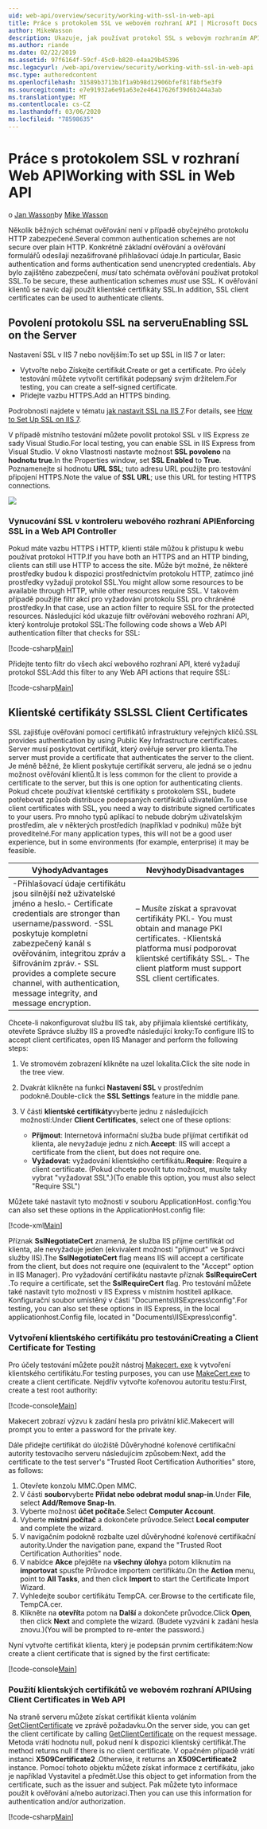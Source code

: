 ```yaml
---
uid: web-api/overview/security/working-with-ssl-in-web-api
title: Práce s protokolem SSL ve webovém rozhraní API | Microsoft Docs
author: MikeWasson
description: Ukazuje, jak používat protokol SSL s webovým rozhraním API ASP.NET, včetně použití klientských certifikátů SSL.
ms.author: riande
ms.date: 02/22/2019
ms.assetid: 97f6164f-59cf-45c0-b820-e4aa29b45396
msc.legacyurl: /web-api/overview/security/working-with-ssl-in-web-api
msc.type: authoredcontent
ms.openlocfilehash: 31589b3713b1f1a9b98d12906bfef81f8bf5e3f9
ms.sourcegitcommit: e7e91932a6e91a63e2e46417626f39d6b244a3ab
ms.translationtype: MT
ms.contentlocale: cs-CZ
ms.lasthandoff: 03/06/2020
ms.locfileid: "78598635"
---
```

# <a name="working-with-ssl-in-web-api"></a><span data-ttu-id="2f23d-103">Práce s protokolem SSL v rozhraní Web API</span><span class="sxs-lookup"><span data-stu-id="2f23d-103">Working with SSL in Web API</span></span>

<span data-ttu-id="2f23d-104">o [Jan Wasson](https://github.com/MikeWasson)</span><span class="sxs-lookup"><span data-stu-id="2f23d-104">by [Mike Wasson](https://github.com/MikeWasson)</span></span>

<span data-ttu-id="2f23d-105">Několik běžných schémat ověřování není v případě obyčejného protokolu HTTP zabezpečené.</span><span class="sxs-lookup"><span data-stu-id="2f23d-105">Several common authentication schemes are not secure over plain HTTP.</span></span> <span data-ttu-id="2f23d-106">Konkrétně základní ověřování a ověřování formulářů odesílají nezašifrované přihlašovací údaje.</span><span class="sxs-lookup"><span data-stu-id="2f23d-106">In particular, Basic authentication and forms authentication send unencrypted credentials.</span></span> <span data-ttu-id="2f23d-107">Aby bylo zajištěno zabezpečení, *musí* tato schémata ověřování používat protokol SSL.</span><span class="sxs-lookup"><span data-stu-id="2f23d-107">To be secure, these authentication schemes *must* use SSL.</span></span> <span data-ttu-id="2f23d-108">K ověřování klientů se navíc dají použít klientské certifikáty SSL.</span><span class="sxs-lookup"><span data-stu-id="2f23d-108">In addition, SSL client certificates can be used to authenticate clients.</span></span>

## <a name="enabling-ssl-on-the-server"></a><span data-ttu-id="2f23d-109">Povolení protokolu SSL na serveru</span><span class="sxs-lookup"><span data-stu-id="2f23d-109">Enabling SSL on the Server</span></span>

<span data-ttu-id="2f23d-110">Nastavení SSL v IIS 7 nebo novějším:</span><span class="sxs-lookup"><span data-stu-id="2f23d-110">To set up SSL in IIS 7 or later:</span></span>

- <span data-ttu-id="2f23d-111">Vytvořte nebo Získejte certifikát.</span><span class="sxs-lookup"><span data-stu-id="2f23d-111">Create or get a certificate.</span></span> <span data-ttu-id="2f23d-112">Pro účely testování můžete vytvořit certifikát podepsaný svým držitelem.</span><span class="sxs-lookup"><span data-stu-id="2f23d-112">For testing, you can create a self-signed certificate.</span></span>
- <span data-ttu-id="2f23d-113">Přidejte vazbu HTTPS.</span><span class="sxs-lookup"><span data-stu-id="2f23d-113">Add an HTTPS binding.</span></span>

<span data-ttu-id="2f23d-114">Podrobnosti najdete v tématu [jak nastavit SSL na IIS 7](https://www.iis.net/learn/manage/configuring-security/how-to-set-up-ssl-on-iis).</span><span class="sxs-lookup"><span data-stu-id="2f23d-114">For details, see [How to Set Up SSL on IIS 7](https://www.iis.net/learn/manage/configuring-security/how-to-set-up-ssl-on-iis).</span></span>

<span data-ttu-id="2f23d-115">V případě místního testování můžete povolit protokol SSL v IIS Express ze sady Visual Studio.</span><span class="sxs-lookup"><span data-stu-id="2f23d-115">For local testing, you can enable SSL in IIS Express from Visual Studio.</span></span> <span data-ttu-id="2f23d-116">V okno Vlastnosti nastavte možnost **SSL povoleno** na **hodnotu true**.</span><span class="sxs-lookup"><span data-stu-id="2f23d-116">In the Properties window, set **SSL Enabled** to **True**.</span></span> <span data-ttu-id="2f23d-117">Poznamenejte si hodnotu **URL SSL**; tuto adresu URL použijte pro testování připojení HTTPS.</span><span class="sxs-lookup"><span data-stu-id="2f23d-117">Note the value of **SSL URL**; use this URL for testing HTTPS connections.</span></span>

![](working-with-ssl-in-web-api/_static/image1.png)

### <a name="enforcing-ssl-in-a-web-api-controller"></a><span data-ttu-id="2f23d-118">Vynucování SSL v kontroleru webového rozhraní API</span><span class="sxs-lookup"><span data-stu-id="2f23d-118">Enforcing SSL in a Web API Controller</span></span>

<span data-ttu-id="2f23d-119">Pokud máte vazbu HTTPS i HTTP, klienti stále můžou k přístupu k webu používat protokol HTTP.</span><span class="sxs-lookup"><span data-stu-id="2f23d-119">If you have both an HTTPS and an HTTP binding, clients can still use HTTP to access the site.</span></span> <span data-ttu-id="2f23d-120">Může být možné, že některé prostředky budou k dispozici prostřednictvím protokolu HTTP, zatímco jiné prostředky vyžadují protokol SSL.</span><span class="sxs-lookup"><span data-stu-id="2f23d-120">You might allow some resources to be available through HTTP, while other resources require SSL.</span></span> <span data-ttu-id="2f23d-121">V takovém případě použijte filtr akcí pro vyžadování protokolu SSL pro chráněné prostředky.</span><span class="sxs-lookup"><span data-stu-id="2f23d-121">In that case, use an action filter to require SSL for the protected resources.</span></span> <span data-ttu-id="2f23d-122">Následující kód ukazuje filtr ověřování webového rozhraní API, který kontroluje protokol SSL:</span><span class="sxs-lookup"><span data-stu-id="2f23d-122">The following code shows a Web API authentication filter that checks for SSL:</span></span>

[!code-csharp[Main](working-with-ssl-in-web-api/samples/sample1.cs)]

<span data-ttu-id="2f23d-123">Přidejte tento filtr do všech akcí webového rozhraní API, které vyžadují protokol SSL:</span><span class="sxs-lookup"><span data-stu-id="2f23d-123">Add this filter to any Web API actions that require SSL:</span></span>

[!code-csharp[Main](working-with-ssl-in-web-api/samples/sample2.cs)]

## <a name="ssl-client-certificates"></a><span data-ttu-id="2f23d-124">Klientské certifikáty SSL</span><span class="sxs-lookup"><span data-stu-id="2f23d-124">SSL Client Certificates</span></span>

<span data-ttu-id="2f23d-125">SSL zajišťuje ověřování pomocí certifikátů infrastruktury veřejných klíčů.</span><span class="sxs-lookup"><span data-stu-id="2f23d-125">SSL provides authentication by using Public Key Infrastructure certificates.</span></span> <span data-ttu-id="2f23d-126">Server musí poskytovat certifikát, který ověřuje server pro klienta.</span><span class="sxs-lookup"><span data-stu-id="2f23d-126">The server must provide a certificate that authenticates the server to the client.</span></span> <span data-ttu-id="2f23d-127">Je méně běžné, že klient poskytuje certifikát serveru, ale jedná se o jednu možnost ověřování klientů.</span><span class="sxs-lookup"><span data-stu-id="2f23d-127">It is less common for the client to provide a certificate to the server, but this is one option for authenticating clients.</span></span> <span data-ttu-id="2f23d-128">Pokud chcete používat klientské certifikáty s protokolem SSL, budete potřebovat způsob distribuce podepsaných certifikátů uživatelům.</span><span class="sxs-lookup"><span data-stu-id="2f23d-128">To use client certificates with SSL, you need a way to distribute signed certificates to your users.</span></span> <span data-ttu-id="2f23d-129">Pro mnoho typů aplikací to nebude dobrým uživatelským prostředím, ale v některých prostředích (například v podniku) může být proveditelné.</span><span class="sxs-lookup"><span data-stu-id="2f23d-129">For many application types, this will not be a good user experience, but in some environments (for example, enterprise) it may be feasible.</span></span>

| <span data-ttu-id="2f23d-130">Výhody</span><span class="sxs-lookup"><span data-stu-id="2f23d-130">Advantages</span></span> | <span data-ttu-id="2f23d-131">Nevýhody</span><span class="sxs-lookup"><span data-stu-id="2f23d-131">Disadvantages</span></span> |
| --- | --- |
| <span data-ttu-id="2f23d-132">-Přihlašovací údaje certifikátu jsou silnější než uživatelské jméno a heslo.</span><span class="sxs-lookup"><span data-stu-id="2f23d-132">- Certificate credentials are stronger than username/password.</span></span> <span data-ttu-id="2f23d-133">-SSL poskytuje kompletní zabezpečený kanál s ověřováním, integritou zpráv a šifrováním zpráv.</span><span class="sxs-lookup"><span data-stu-id="2f23d-133">- SSL provides a complete secure channel, with authentication, message integrity, and message encryption.</span></span> | <span data-ttu-id="2f23d-134">– Musíte získat a spravovat certifikáty PKI.</span><span class="sxs-lookup"><span data-stu-id="2f23d-134">- You must obtain and manage PKI certificates.</span></span> <span data-ttu-id="2f23d-135">-Klientská platforma musí podporovat klientské certifikáty SSL.</span><span class="sxs-lookup"><span data-stu-id="2f23d-135">- The client platform must support SSL client certificates.</span></span> |

<span data-ttu-id="2f23d-136">Chcete-li nakonfigurovat službu IIS tak, aby přijímala klientské certifikáty, otevřete Správce služby IIS a proveďte následující kroky:</span><span class="sxs-lookup"><span data-stu-id="2f23d-136">To configure IIS to accept client certificates, open IIS Manager and perform the following steps:</span></span>

1. <span data-ttu-id="2f23d-137">Ve stromovém zobrazení klikněte na uzel lokalita.</span><span class="sxs-lookup"><span data-stu-id="2f23d-137">Click the site node in the tree view.</span></span>
2. <span data-ttu-id="2f23d-138">Dvakrát klikněte na funkci **Nastavení SSL** v prostředním podokně.</span><span class="sxs-lookup"><span data-stu-id="2f23d-138">Double-click the **SSL Settings** feature in the middle pane.</span></span>
3. <span data-ttu-id="2f23d-139">V části **klientské certifikáty**vyberte jednu z následujících možností:</span><span class="sxs-lookup"><span data-stu-id="2f23d-139">Under **Client Certificates**, select one of these options:</span></span> 

    - <span data-ttu-id="2f23d-140">**Přijmout**: Internetová informační služba bude přijímat certifikát od klienta, ale nevyžaduje jednu z nich.</span><span class="sxs-lookup"><span data-stu-id="2f23d-140">**Accept**: IIS will accept a certificate from the client, but does not require one.</span></span>
    - <span data-ttu-id="2f23d-141">**Vyžadovat**: vyžadování klientského certifikátu.</span><span class="sxs-lookup"><span data-stu-id="2f23d-141">**Require**: Require a client certificate.</span></span> <span data-ttu-id="2f23d-142">(Pokud chcete povolit tuto možnost, musíte taky vybrat "vyžadovat SSL".)</span><span class="sxs-lookup"><span data-stu-id="2f23d-142">(To enable this option, you must also select "Require SSL")</span></span>

<span data-ttu-id="2f23d-143">Můžete také nastavit tyto možnosti v souboru ApplicationHost. config:</span><span class="sxs-lookup"><span data-stu-id="2f23d-143">You can also set these options in the ApplicationHost.config file:</span></span>

[!code-xml[Main](working-with-ssl-in-web-api/samples/sample3.xml)]

<span data-ttu-id="2f23d-144">Příznak **SslNegotiateCert** znamená, že služba IIS přijme certifikát od klienta, ale nevyžaduje jeden (ekvivalent možnosti "přijmout" ve Správci služby IIS).</span><span class="sxs-lookup"><span data-stu-id="2f23d-144">The **SslNegotiateCert** flag means IIS will accept a certificate from the client, but does not require one (equivalent to the "Accept" option in IIS Manager).</span></span> <span data-ttu-id="2f23d-145">Pro vyžadování certifikátu nastavte příznak **SslRequireCert** .</span><span class="sxs-lookup"><span data-stu-id="2f23d-145">To require a certificate, set the **SslRequireCert** flag.</span></span> <span data-ttu-id="2f23d-146">Pro testování můžete také nastavit tyto možnosti v IIS Express v místním hostiteli aplikace. Konfigurační soubor umístěný v části "Documents\IISExpress\config".</span><span class="sxs-lookup"><span data-stu-id="2f23d-146">For testing, you can also set these options in IIS Express, in the local applicationhost.Config file, located in "Documents\IISExpress\config".</span></span>

### <a name="creating-a-client-certificate-for-testing"></a><span data-ttu-id="2f23d-147">Vytvoření klientského certifikátu pro testování</span><span class="sxs-lookup"><span data-stu-id="2f23d-147">Creating a Client Certificate for Testing</span></span>

<span data-ttu-id="2f23d-148">Pro účely testování můžete použít nástroj [Makecert. exe](/windows/desktop/SecCrypto/makecert) k vytvoření klientského certifikátu.</span><span class="sxs-lookup"><span data-stu-id="2f23d-148">For testing purposes, you can use [MakeCert.exe](/windows/desktop/SecCrypto/makecert) to create a client certificate.</span></span> <span data-ttu-id="2f23d-149">Nejdřív vytvořte kořenovou autoritu testu:</span><span class="sxs-lookup"><span data-stu-id="2f23d-149">First, create a test root authority:</span></span>

[!code-console[Main](working-with-ssl-in-web-api/samples/sample4.cmd)]

<span data-ttu-id="2f23d-150">Makecert zobrazí výzvu k zadání hesla pro privátní klíč.</span><span class="sxs-lookup"><span data-stu-id="2f23d-150">Makecert will prompt you to enter a password for the private key.</span></span>

<span data-ttu-id="2f23d-151">Dále přidejte certifikát do úložiště Důvěryhodné kořenové certifikační autority testovacího serveru následujícím způsobem:</span><span class="sxs-lookup"><span data-stu-id="2f23d-151">Next, add the certificate to the test server's "Trusted Root Certification Authorities" store, as follows:</span></span>

1. <span data-ttu-id="2f23d-152">Otevřete konzolu MMC.</span><span class="sxs-lookup"><span data-stu-id="2f23d-152">Open MMC.</span></span>
2. <span data-ttu-id="2f23d-153">V části **soubor**vyberte **Přidat nebo odebrat modul snap-in**.</span><span class="sxs-lookup"><span data-stu-id="2f23d-153">Under **File**, select **Add/Remove Snap-In**.</span></span>
3. <span data-ttu-id="2f23d-154">Vyberte možnost **účet počítače**.</span><span class="sxs-lookup"><span data-stu-id="2f23d-154">Select **Computer Account**.</span></span>
4. <span data-ttu-id="2f23d-155">Vyberte **místní počítač** a dokončete průvodce.</span><span class="sxs-lookup"><span data-stu-id="2f23d-155">Select **Local computer** and complete the wizard.</span></span>
5. <span data-ttu-id="2f23d-156">V navigačním podokně rozbalte uzel důvěryhodné kořenové certifikační autority.</span><span class="sxs-lookup"><span data-stu-id="2f23d-156">Under the navigation pane, expand the "Trusted Root Certification Authorities" node.</span></span>
6. <span data-ttu-id="2f23d-157">V nabídce **Akce** přejděte na **všechny úlohy**a potom kliknutím na **importovat** spusťte Průvodce importem certifikátu.</span><span class="sxs-lookup"><span data-stu-id="2f23d-157">On the **Action** menu, point to **All Tasks**, and then click **Import** to start the Certificate Import Wizard.</span></span>
7. <span data-ttu-id="2f23d-158">Vyhledejte soubor certifikátu TempCA. cer.</span><span class="sxs-lookup"><span data-stu-id="2f23d-158">Browse to the certificate file, TempCA.cer.</span></span>
8. <span data-ttu-id="2f23d-159">Klikněte na **otevřít**a potom na **Další** a dokončete průvodce.</span><span class="sxs-lookup"><span data-stu-id="2f23d-159">Click **Open**, then click **Next** and complete the wizard.</span></span> <span data-ttu-id="2f23d-160">(Budete vyzváni k zadání hesla znovu.)</span><span class="sxs-lookup"><span data-stu-id="2f23d-160">(You will be prompted to re-enter the password.)</span></span>

<span data-ttu-id="2f23d-161">Nyní vytvořte certifikát klienta, který je podepsán prvním certifikátem:</span><span class="sxs-lookup"><span data-stu-id="2f23d-161">Now create a client certificate that is signed by the first certificate:</span></span>

[!code-console[Main](working-with-ssl-in-web-api/samples/sample5.cmd)]

### <a name="using-client-certificates-in-web-api"></a><span data-ttu-id="2f23d-162">Použití klientských certifikátů ve webovém rozhraní API</span><span class="sxs-lookup"><span data-stu-id="2f23d-162">Using Client Certificates in Web API</span></span>

<span data-ttu-id="2f23d-163">Na straně serveru můžete získat certifikát klienta voláním [GetClientCertificate](https://msdn.microsoft.com/library/system.net.http.httprequestmessageextensions.getclientcertificate.aspx) ve zprávě požadavku.</span><span class="sxs-lookup"><span data-stu-id="2f23d-163">On the server side, you can get the client certificate by calling [GetClientCertificate](https://msdn.microsoft.com/library/system.net.http.httprequestmessageextensions.getclientcertificate.aspx) on the request message.</span></span> <span data-ttu-id="2f23d-164">Metoda vrátí hodnotu null, pokud není k dispozici klientský certifikát.</span><span class="sxs-lookup"><span data-stu-id="2f23d-164">The method returns null if there is no client certificate.</span></span> <span data-ttu-id="2f23d-165">V opačném případě vrátí instanci **X509Certificate2** .</span><span class="sxs-lookup"><span data-stu-id="2f23d-165">Otherwise, it returns an **X509Certificate2** instance.</span></span> <span data-ttu-id="2f23d-166">Pomocí tohoto objektu můžete získat informace z certifikátu, jako je například Vystavitel a předmět.</span><span class="sxs-lookup"><span data-stu-id="2f23d-166">Use this object to get information from the certificate, such as the issuer and subject.</span></span> <span data-ttu-id="2f23d-167">Pak můžete tyto informace použít k ověřování a/nebo autorizaci.</span><span class="sxs-lookup"><span data-stu-id="2f23d-167">Then you can use this information for authentication and/or authorization.</span></span>

[!code-csharp[Main](working-with-ssl-in-web-api/samples/sample6.cs)]
